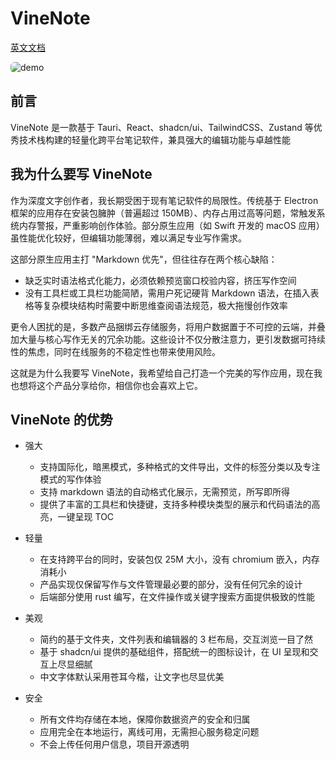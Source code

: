 # VineNote

[英文文档](https://github.com/NealST/VineNote?tab=readme-ov-file)

<img src="https://img.alicdn.com/imgextra/i1/O1CN01kT9jMJ27VpYqXreD2_!!6000000007803-1-tps-2600-1600.gif" style="border-radius:6px;" alt="demo" />

## 前言

VineNote 是一款基于 Tauri、React、shadcn/ui、TailwindCSS、Zustand 等优秀技术栈构建的轻量化跨平台笔记软件，兼具强大的编辑功能与卓越性能

## 我为什么要写 VineNote

作为深度文字创作者，我长期受困于现有笔记软件的局限性。传统基于 Electron 框架的应用存在安装包臃肿（普遍超过 150MB）、内存占用过高等问题，常触发系统内存警报，严重影响创作体验。部分原生应用（如 Swift 开发的 macOS 应用）虽性能优化较好，但编辑功能薄弱，难以满足专业写作需求。

这部分原生应用主打 "Markdown 优先"，但往往存在两个核心缺陷：

* 缺乏实时语法格式化能力，必须依赖预览窗口校验内容，挤压写作空间
* 没有工具栏或工具栏功能简陋，需用户死记硬背 Markdown 语法，在插入表格等复杂模块结构时需要中断思维查阅语法规范，极大拖慢创作效率

更令人困扰的是，多数产品捆绑云存储服务，将用户数据置于不可控的云端，并叠加大量与核心写作无关的冗余功能。这些设计不仅分散注意力，更引发数据可持续性的焦虑，同时在线服务的不稳定性也带来使用风险。

这就是为什么我要写 VineNote，我希望给自己打造一个完美的写作应用，现在我也想将这个产品分享给你，相信你也会喜欢上它。

## VineNote 的优势

* 强大
  * 支持国际化，暗黑模式，多种格式的文件导出，文件的标签分类以及专注模式的写作体验
  * 支持 markdown 语法的自动格式化展示，无需预览，所写即所得
  * 提供了丰富的工具栏和快捷键，支持多种模块类型的展示和代码语法的高亮，一键呈现 TOC

* 轻量
  * 在支持跨平台的同时，安装包仅 25M 大小，没有 chromium 嵌入，内存消耗小
  * 产品实现仅保留写作与文件管理最必要的部分，没有任何冗余的设计
  * 后端部分使用 rust 编写，在文件操作或关键字搜索方面提供极致的性能

* 美观
  * 简约的基于文件夹，文件列表和编辑器的 3 栏布局，交互浏览一目了然
  * 基于 shadcn/ui 提供的基础组件，搭配统一的图标设计，在 UI 呈现和交互上尽显细腻
  * 中文字体默认采用苍耳今楷，让文字也尽显优美

* 安全
  * 所有文件均存储在本地，保障你数据资产的安全和归属
  * 应用完全在本地运行，离线可用，无需担心服务稳定问题
  * 不会上传任何用户信息，项目开源透明
